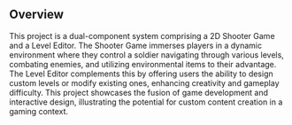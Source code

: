 ## Overview
This project is a dual-component system comprising a 2D Shooter Game and a Level Editor. The Shooter Game immerses players in a dynamic environment where they control a soldier navigating through various levels, combating enemies, and utilizing environmental items to their advantage. The Level Editor complements this by offering users the ability to design custom levels or modify existing ones, enhancing creativity and gameplay difficulty. This project showcases the fusion of game development and interactive design, illustrating the potential for custom content creation in a gaming context.
